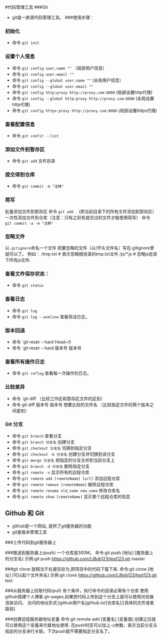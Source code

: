 #代码管理工具
###Git
- git是一款源代码管理工具。
###使用步骤：

### 初始化 
- 命令 `git init` 

### 设置个人信息
- 命令 `git config user.name ""` （局部用户信息）
- 命令 `git config user.email ""`
- 命令 `git config --global user.name ""` (全局用户信息）
- 命令 `git config --global user.email ""`
- 命令 `git config http:proxy http://proxy.com:8080` (局部设置http代理)
- 命令 `git config --global http:proxy http://proxy.com:8080` (全局设置http代理)
- 命令 `git config https:proxy http://proxy.com:8080` (局部设置https代理)

### 查看配置信息
- 命令 `git confit --list`

### 添加文件到暂存区
- 命令 `git add` 文件目录

### 提交得到仓库
- 命令 `git commit -m "注释"`

### 简写
批量添加文件到暂存区
命令 `git add .` (把当前目录下的所有文件添加到暂存区）
一次性添加文件到仓库（注意：只有之前有提交过的文件才能使用简写）
命令 `git commit -a -m "注释"`

### 忽略文件
以`.gitignore`命名一个文件
把要忽略的文件（以/开头文件名）写在.gitignore里就可以了。 例如：
/tmp.txt # 表示忽略根目录的tmp.txt文件
/js/*.js # 忽略js目录下所有js文件.

### 查看文件保存状态：
- 命令 `git status`

### 查看日志
- 命令 `git log`
- 命令 `git log --oneline` 查看简洁日志。

### 版本回退
- 命令 `git reset --hard Head~0
- 命令 `git reset --hard 版本号 版本号


### 查看所有操作日志
- 命令 `git reflog` 查看每一次操作的日志。

### 比较差异
- 命令 `git diff （比较工作区和暂存区文件的区别）
- 命令  git diff 版本号 版本号 想要比较的文件名 （比较指定文件的两个版本之间差别）

### Git 分支
- 命令 `git branch` 查看分支
- 命令 `git branch 分支名` 创建分支    
- 命令 `git checkout 分支名` 切换到指定分支 
- 命令 `git checkout -b 分支名` 创建分支并切换到该分支
- 命令 `git merge 分支名` 把指定的分支合并到当前分支上
- 命令 `git branch -d 分支名` 删除指定分支
- 命令 `git remote -v` 显示所有的远程仓库
- 命令 `git remote add [remoteName] [url]` 添加远程仓库
- 命令 `git remote remove [remoteName]` 删除远程仓库
- 命令 `git remote rename old_name new_name` 修改仓库名
- 命令 `git remote show [remoteName]` 显示某个远程仓库的信息

## Github 和 Git
- github是一个网站, 提供了git服务器的功能
- git是版本管理工具

###上传代码到git服务器上

###推送到服务器上(push)
一个仓库是300M。
命令:git push [地址] [服务器上的分支名]
示例:git push https://github.com/LiBob123/test123.git master

###git clone
就相当于右键另存为,把项目中的代码下载下来.
命令:git clone [地址] [可以起个文件夹名]
示例:git clone https://github.com/LiBob123/test123.git test

###从服务器上拉取代码(pull)
有个条件，执行命令的目录必需有个仓库
使用github搭建个人博客
gh-pages,如果把代码上传到这个分支上就可以使用浏览器渲染访问。
访问的地址形式:[github用户名]github.io/[仓库名]/[具体的文件或者路径]

###创建远程服务器地址变量
命令:git remote add [变量名] [变量值]
创建之后就可以使用这个变量来代替地址使用.
在push时还可以加上-u参数，表示当前分支与指定的分支进行关联，下次push就不需要指定分支名了。
